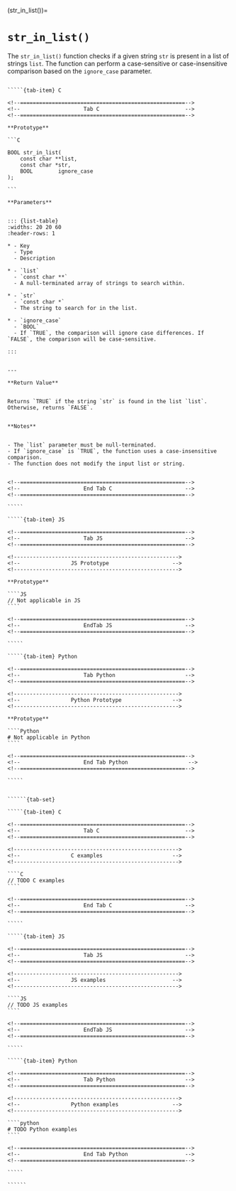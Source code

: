 <!-- ============================================================== -->
(str_in_list())=
# `str_in_list()`
<!-- ============================================================== -->


The `str_in_list()` function checks if a given string `str` is present in a list of strings `list`. 
The function can perform a case-sensitive or case-insensitive comparison based on the `ignore_case` parameter.


<!------------------------------------------------------------>
<!--                    Prototypes                          -->
<!------------------------------------------------------------>

``````{tab-set}

`````{tab-item} C

<!--====================================================-->
<!--                    Tab C                           -->
<!--====================================================-->

**Prototype**

```C

BOOL str_in_list(
    const char **list,
    const char *str,
    BOOL        ignore_case
);

```

**Parameters**


::: {list-table}
:widths: 20 20 60
:header-rows: 1

* - Key
  - Type
  - Description

* - `list`
  - `const char **`
  - A null-terminated array of strings to search within.

* - `str`
  - `const char *`
  - The string to search for in the list.

* - `ignore_case`
  - `BOOL`
  - If `TRUE`, the comparison will ignore case differences. If `FALSE`, the comparison will be case-sensitive.

:::


---

**Return Value**


Returns `TRUE` if the string `str` is found in the list `list`. Otherwise, returns `FALSE`.


**Notes**


- The `list` parameter must be null-terminated.
- If `ignore_case` is `TRUE`, the function uses a case-insensitive comparison.
- The function does not modify the input list or string.


<!--====================================================-->
<!--                    End Tab C                       -->
<!--====================================================-->

`````

`````{tab-item} JS

<!--====================================================-->
<!--                    Tab JS                          -->
<!--====================================================-->

<!---------------------------------------------------->
<!--                JS Prototype                    -->
<!---------------------------------------------------->

**Prototype**

````JS
// Not applicable in JS
````

<!--====================================================-->
<!--                    EndTab JS                       -->
<!--====================================================-->

`````

`````{tab-item} Python

<!--====================================================-->
<!--                    Tab Python                      -->
<!--====================================================-->

<!---------------------------------------------------->
<!--                Python Prototype                -->
<!---------------------------------------------------->

**Prototype**

````Python
# Not applicable in Python
````

<!--====================================================-->
<!--                    End Tab Python                   -->
<!--====================================================-->

`````

``````

<!------------------------------------------------------------>
<!--                    Examples                            -->
<!------------------------------------------------------------>

```````{dropdown} Examples

``````{tab-set}

`````{tab-item} C

<!--====================================================-->
<!--                    Tab C                           -->
<!--====================================================-->

<!---------------------------------------------------->
<!--                C examples                      -->
<!---------------------------------------------------->

````C
// TODO C examples
````

<!--====================================================-->
<!--                    End Tab C                       -->
<!--====================================================-->

`````

`````{tab-item} JS

<!--====================================================-->
<!--                    Tab JS                          -->
<!--====================================================-->

<!---------------------------------------------------->
<!--                JS examples                     -->
<!---------------------------------------------------->

````JS
// TODO JS examples
````

<!--====================================================-->
<!--                    EndTab JS                       -->
<!--====================================================-->

`````

`````{tab-item} Python

<!--====================================================-->
<!--                    Tab Python                      -->
<!--====================================================-->

<!---------------------------------------------------->
<!--                Python examples                 -->
<!---------------------------------------------------->

````python
# TODO Python examples
````

<!--====================================================-->
<!--                    End Tab Python                  -->
<!--====================================================-->

`````

``````

```````


